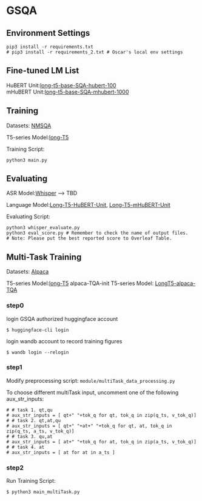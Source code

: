 # GSQA

## Environment Settings
```
pip3 install -r requirements.txt
# pip3 install -r requirements_2.txt # Oscar's local env settings
```


## Fine-tuned LM List
HuBERT Unit:[long-t5-base-SQA-hubert-100](https://huggingface.co/Oscarshih/long-t5-base-SQA)  
mHuBERT Unit:[long-t5-base-SQA-mhubert-1000](https://huggingface.co/voidful/long-t5-base-SQA-mhubert-1000)  


## Training
Datasets: [NMSQA](https://huggingface.co/datasets/voidful/NMSQA-CODE)

T5-series Model:[long-T5](https://huggingface.co/voidful/long-t5-encodec-tglobal-base/tree/main)

<!-- LLaMA Model:[LLaMA v2]() -->

Training Script:
```bash=
python3 main.py
```

## Evaluating
ASR Model:[Whisper]() --> TBD

Language Model:[Long-T5-HuBERT-Unit](https://huggingface.co/Oscarshih/long-t5-base-SQA), [Long-T5-mHuBERT-Unit](https://huggingface.co/voidful/long-t5-base-SQA-mhubert-1000)

Evaluating Script:
```
python3 whisper_evaluate.py 
python3 eval_score.py # Remember to check the name of output files.
# Note: Please put the best reported score to Overleaf Table.
```


## Multi-Task Training
Datasets: [Alpaca](https://huggingface.co/datasets/GSQA/speech-alpaca-gpt4-unit)

T5-series Model:[long-T5](https://huggingface.co/voidful/long-t5-encodec-tglobal-base/tree/main)
alpaca-TQA-init T5-series Model: [LongT5-alpaca-TQA](https://huggingface.co/GSQA/LongT5-alpaca-TQA)

### step0
login GSQA authorized huggingface account
```
$ huggingface-cli login
```
login wandb account to record training figures
```
$ wandb login --relogin
```

### step1
Modify preprocessing script: `module/multiTask_data_processing.py`

To choose different multiTask input, uncomment one of the following aux_str_inputs: 
```
# # task 1. qt,qu
# aux_str_inputs = [ qt+" "+tok_q for qt, tok_q in zip(q_ts, v_tok_q)]
# # task 2. qt,at,qu
# aux_str_inputs = [ qt+" "+at+" "+tok_q for qt, at, tok_q in zip(q_ts, a_ts, v_tok_q)]
# # task 3. qu,at
# aux_str_inputs = [ at+" "+tok_q for at, tok_q in zip(a_ts, v_tok_q)]
# # task 4. at
# aux_str_inputs = [ at for at in a_ts ]
```

### step2
Run Training Script:
```bash=
$ python3 main_multiTask.py
